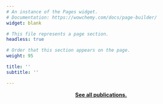 ```yaml
---
# An instance of the Pages widget.
# Documentation: https://wowchemy.com/docs/page-builder/
widget: blank

# This file represents a page section.
headless: true

# Order that this section appears on the page.
weight: 95

title: ''
subtitle: ''

---
```


<p style="text-align: center;"><b><a href="https://galapagos.netlify.app/publication">See all publications.</a></b></p>
